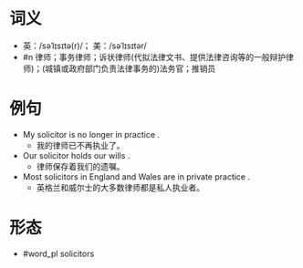 # 词义
- 英：/səˈlɪsɪtə(r)/； 美：/səˈlɪsɪtər/
- #n 律师；事务律师；诉状律师(代拟法律文书、提供法律咨询等的一般辩护律师)；(城镇或政府部门负责法律事务的)法务官；推销员
# 例句
- My solicitor is no longer in practice .
	- 我的律师已不再执业了。
- Our solicitor holds our wills .
	- 律师保存着我们的遗嘱。
- Most solicitors in England and Wales are in private practice .
	- 英格兰和威尔士的大多数律师都是私人执业者。
# 形态
- #word_pl solicitors

